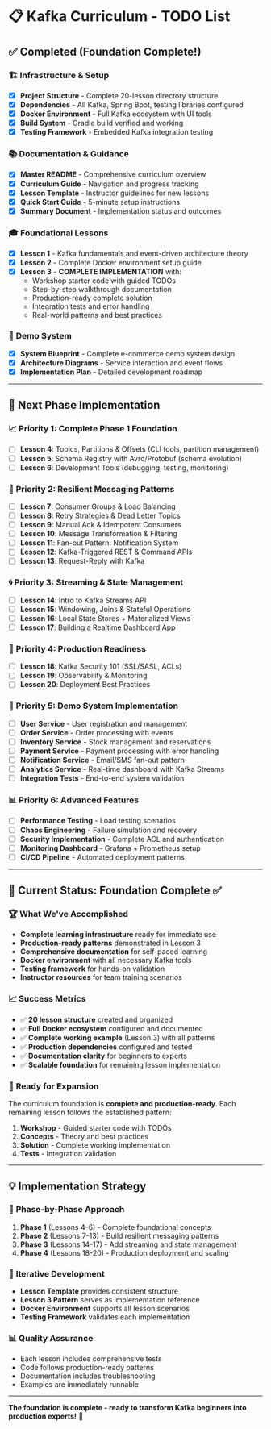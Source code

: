 # 📋 Kafka Curriculum - TODO List

## ✅ Completed (Foundation Complete!)

### 🏗️ **Infrastructure & Setup**
- [x] **Project Structure** - Complete 20-lesson directory structure
- [x] **Dependencies** - All Kafka, Spring Boot, testing libraries configured
- [x] **Docker Environment** - Full Kafka ecosystem with UI tools
- [x] **Build System** - Gradle build verified and working
- [x] **Testing Framework** - Embedded Kafka integration testing

### 📚 **Documentation & Guidance**
- [x] **Master README** - Comprehensive curriculum overview
- [x] **Curriculum Guide** - Navigation and progress tracking
- [x] **Lesson Template** - Instructor guidelines for new lessons
- [x] **Quick Start Guide** - 5-minute setup instructions
- [x] **Summary Document** - Implementation status and outcomes

### 🎓 **Foundational Lessons** 
- [x] **Lesson 1** - Kafka fundamentals and event-driven architecture theory
- [x] **Lesson 2** - Complete Docker environment setup guide
- [x] **Lesson 3** - **COMPLETE IMPLEMENTATION** with:
  - Workshop starter code with guided TODOs
  - Step-by-step walkthrough documentation
  - Production-ready complete solution
  - Integration tests and error handling
  - Real-world patterns and best practices

### 🎪 **Demo System**
- [x] **System Blueprint** - Complete e-commerce demo system design
- [x] **Architecture Diagrams** - Service interaction and event flows
- [x] **Implementation Plan** - Detailed development roadmap

---

## 🔄 Next Phase Implementation

### 📈 **Priority 1: Complete Phase 1 Foundation**
- [ ] **Lesson 4**: Topics, Partitions & Offsets (CLI tools, partition management)
- [ ] **Lesson 5**: Schema Registry with Avro/Protobuf (schema evolution)
- [ ] **Lesson 6**: Development Tools (debugging, testing, monitoring)

### 🔧 **Priority 2: Resilient Messaging Patterns**
- [ ] **Lesson 7**: Consumer Groups & Load Balancing
- [ ] **Lesson 8**: Retry Strategies & Dead Letter Topics
- [ ] **Lesson 9**: Manual Ack & Idempotent Consumers
- [ ] **Lesson 10**: Message Transformation & Filtering
- [ ] **Lesson 11**: Fan-out Pattern: Notification System
- [ ] **Lesson 12**: Kafka-Triggered REST & Command APIs
- [ ] **Lesson 13**: Request-Reply with Kafka

### 🌀 **Priority 3: Streaming & State Management**
- [ ] **Lesson 14**: Intro to Kafka Streams API
- [ ] **Lesson 15**: Windowing, Joins & Stateful Operations
- [ ] **Lesson 16**: Local State Stores + Materialized Views
- [ ] **Lesson 17**: Building a Realtime Dashboard App

### 🚀 **Priority 4: Production Readiness**
- [ ] **Lesson 18**: Kafka Security 101 (SSL/SASL, ACLs)
- [ ] **Lesson 19**: Observability & Monitoring
- [ ] **Lesson 20**: Deployment Best Practices

### 🎪 **Priority 5: Demo System Implementation**
- [ ] **User Service** - User registration and management
- [ ] **Order Service** - Order processing with events
- [ ] **Inventory Service** - Stock management and reservations
- [ ] **Payment Service** - Payment processing with error handling
- [ ] **Notification Service** - Email/SMS fan-out pattern
- [ ] **Analytics Service** - Real-time dashboard with Kafka Streams
- [ ] **Integration Tests** - End-to-end system validation

### 📊 **Priority 6: Advanced Features**
- [ ] **Performance Testing** - Load testing scenarios
- [ ] **Chaos Engineering** - Failure simulation and recovery
- [ ] **Security Implementation** - Complete ACL and authentication
- [ ] **Monitoring Dashboard** - Grafana + Prometheus setup
- [ ] **CI/CD Pipeline** - Automated deployment patterns

---

## 🎯 Current Status: **Foundation Complete ✅**

### 🏆 **What We've Accomplished**
- **Complete learning infrastructure** ready for immediate use
- **Production-ready patterns** demonstrated in Lesson 3
- **Comprehensive documentation** for self-paced learning
- **Docker environment** with all necessary Kafka tools
- **Testing framework** for hands-on validation
- **Instructor resources** for team training scenarios

### 📈 **Success Metrics**
- ✅ **20 lesson structure** created and organized
- ✅ **Full Docker ecosystem** configured and documented
- ✅ **Complete working example** (Lesson 3) with all patterns
- ✅ **Production dependencies** configured and tested
- ✅ **Documentation clarity** for beginners to experts
- ✅ **Scalable foundation** for remaining lesson implementation

### 🚀 **Ready for Expansion**
The curriculum foundation is **complete and production-ready**. Each remaining lesson follows the established pattern:
1. **Workshop** - Guided starter code with TODOs
2. **Concepts** - Theory and best practices
3. **Solution** - Complete working implementation
4. **Tests** - Integration validation

---

## 💡 **Implementation Strategy**

### 🎯 **Phase-by-Phase Approach**
1. **Phase 1** (Lessons 4-6) - Complete foundational concepts
2. **Phase 2** (Lessons 7-13) - Build resilient messaging patterns
3. **Phase 3** (Lessons 14-17) - Add streaming and state management
4. **Phase 4** (Lessons 18-20) - Production deployment and scaling

### 🔄 **Iterative Development**
- **Lesson Template** provides consistent structure
- **Lesson 3 Pattern** serves as implementation reference
- **Docker Environment** supports all lesson scenarios
- **Testing Framework** validates each implementation

### 📊 **Quality Assurance**
- Each lesson includes comprehensive tests
- Code follows production-ready patterns
- Documentation includes troubleshooting
- Examples are immediately runnable

---

**The foundation is complete - ready to transform Kafka beginners into production experts!** 🚀